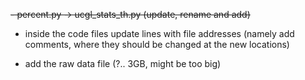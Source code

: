 ~~- percent.py -> ucgl_stats_th.py (update, rename and add)~~

- inside the code files update lines with file addresses (namely add comments, where they should be changed at the new locations)

- add the raw data file (?.. 3GB, might be too big)
